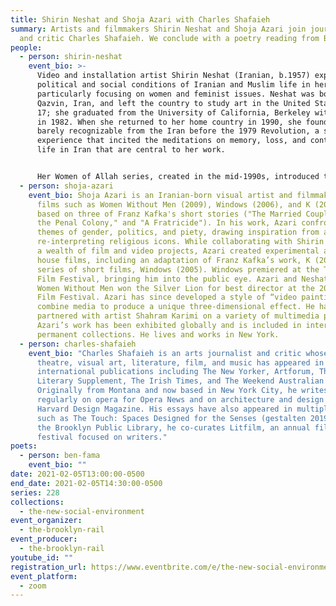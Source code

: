 ```yaml
---
title: Shirin Neshat and Shoja Azari with Charles Shafaieh
summary: Artists and filmmakers Shirin Neshat and Shoja Azari join journalist
  and critic Charles Shafaieh. We conclude with a poetry reading from Ben Fama.
people:
  - person: shirin-neshat
    event_bio: >-
      Video and installation artist Shirin Neshat (Iranian, b.1957) explores the
      political and social conditions of Iranian and Muslim life in her works,
      particularly focusing on women and feminist issues. Neshat was born in
      Qazvin, Iran, and left the country to study art in the United States at
      17; she graduated from the University of California, Berkeley with an MFA
      in 1982. When she returned to her home country in 1990, she found it
      barely recognizable from the Iran before the 1979 Revolution, a shocking
      experience that incited the meditations on memory, loss, and contemporary
      life in Iran that are central to her work.


      Her Women of Allah series, created in the mid-1990s, introduced the hallmark themes of her pieces through which she examines conditions of male, female, public, private, religious, political, and secular identities in both Iranian and Western cultures. Her videos, installations, and photographs have received great international critical acclaim outside of Iran. In 2019, The Broad Museum, Los Angeles, presented Shirin Neshat: I Will Greet the Sun Again, a survey of 25 years of the artist's work, and her current exhibit Shirin Neshat: Land of Dreams at Gladstone Gallery, New York, is on view through February 27, 2021. Neshat currently lives and works in New York.
  - person: shoja-azari
    event_bio: Shoja Azari is an Iranian-born visual artist and filmmaker known for
      films such as Women Without Men (2009), Windows (2006), and K (2002),
      based on three of Franz Kafka's short stories ("The Married Couple," "In
      the Penal Colony," and "A Fratricide"). In his work, Azari confronts broad
      themes of gender, politics, and piety, drawing inspiration from and
      re-interpreting religious icons. While collaborating with Shirin Neshat on
      a wealth of film and video projects, Azari created experimental and art
      house films, including an adaptation of Franz Kafka’s work, K (2000) and a
      series of short films, Windows (2005). Windows premiered at the Tribeca
      Film Festival, bringing him into the public eye. Azari and Neshat’s film
      Women Without Men won the Silver Lion for best director at the 2009 Venice
      Film Festival. Azari has since developed a style of “video paintings” that
      combine media to produce a unique three-dimensional effect. He has
      partnered with artist Shahram Karimi on a variety of multimedia projects.
      Azari’s work has been exhibited globally and is included in international
      permanent collections. He lives and works in New York.
  - person: charles-shafaieh
    event_bio: "Charles Shafaieh is an arts journalist and critic whose writing on
      theatre, visual art, literature, film, and music has appeared in numerous
      international publications including The New Yorker, Artforum, The Times
      Literary Supplement, The Irish Times, and The Weekend Australian Review.
      Originally from Montana and now based in New York City, he writes
      regularly on opera for Opera News and on architecture and design for
      Harvard Design Magazine. His essays have also appeared in multiple books,
      such as The Touch: Spaces Designed for the Senses (gestalten 2019). With
      the Brooklyn Public Library, he co-curates Litfilm, an annual film
      festival focused on writers."
poets:
  - person: ben-fama
    event_bio: ""
date: 2021-02-05T13:00:00-0500
end_date: 2021-02-05T14:30:00-0500
series: 228
collections:
  - the-new-social-environment
event_organizer:
  - the-brooklyn-rail
event_producer:
  - the-brooklyn-rail
youtube_id: ""
registration_url: https://www.eventbrite.com/e/the-new-social-environment-228-shirin-neshat-and-shoja-azari-tickets-138867724101
event_platform:
  - zoom
---
```

